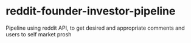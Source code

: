 # reddit-founder-investor-pipeline
Pipeline using reddit API, to get desired and appropriate comments and users to self market prosh
